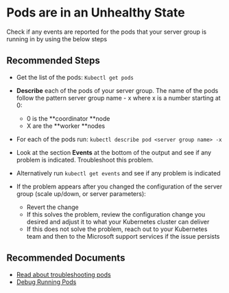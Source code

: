 <properties
  pagetitle="Pods are in an Unhealthy State"
  service="microsoft.azuredata"
  resource="postgresinstances"
  ms.author="pookam"
  selfhelptype="Generic"
  supporttopicids="32747915"
  productpesids="17124"
  cloudenvironments="public"
  articleid="8b1ae136-b9b6-409d-82f9-34d2913c7ed6"
  ownershipid="AzureData_Azure_Arc_enabled_PostgreSQL_Hyperscale" />
# Pods are in an Unhealthy State

 

Check if any events are reported for the pods that your server group is running in by using the below steps

 

## **Recommended Steps**

 

- Get the list of the pods: `Kubectl get pods`    
- **Describe** each of the pods of your server group. The name of the pods follow the pattern server group name - x where x is a number starting at 0:

 

    * 0 is the **coordinator **node
    * X are the **worker **nodes        
    
- For each of the pods run: `kubectl describe pod <server group name> -x`
- Look at the section **Events** at the bottom of the output and see if any problem is indicated. Troubleshoot this problem.
- Alternatively run `kubectl get events` and see if any problem is indicated
- If the problem appears after you changed the configuration of the server group (scale up/down, or server parameters):

 

    * Revert the change 
    * If this solves the problem, review the configuration change you desired and adjust it to what your Kubernetes cluster can deliver
    * If this does not solve the problem, reach out to your Kubernetes team and then to the Microsoft support services if the issue persists

 

## **Recommended Documents**

 

- [Read about troubleshooting pods](https://kubernetes.io/docs/tasks/debug-application-cluster/debug-pod-replication-controller/)
- [Debug Running Pods](https://kubernetes.io/docs/tasks/debug-application-cluster/debug-running-pod/)